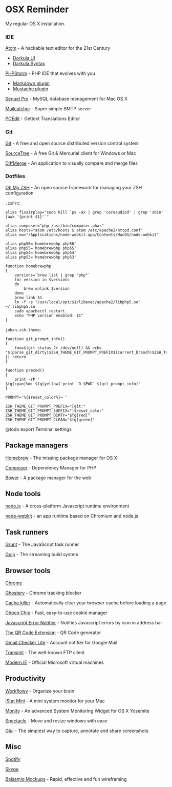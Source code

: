 # OSX Reminder

My regular OS X installation.

### IDE

[Atom](https://atom.io/) - A hackable text editor for the 21st Century

* [Darkula UI](https://atom.io/packages/darkula-ui)
* [Darkula Syntax](https://atom.io/packages/darkula-syntax)

[PHPStorm](https://www.jetbrains.com/phpstorm/download/) - PHP IDE that evolves with you

* [Markdown plugin](https://github.com/nicoulaj/idea-markdown)
* [Mustache plugin](https://github.com/dmarcotte/idea-handlebars)

[Sequel Pro](http://www.sequelpro.com/) - MySQL database management for Mac OS X

[Mailcatcher](http://mailcatcher.me/) - Super simple SMTP server

[POEdit](http://poedit.net/) - Gettext Translations Editor

### Git

[Git](http://git-scm.com/downloads) - A free and open source distributed version control system

[SourceTree](http://www.sourcetreeapp.com/) - A free Git & Mercurial client for Windows or Mac

[DiffMerge](https://sourcegear.com/diffmerge/downloads.php) - An application to visually compare and merge files

### Dotfiles

[Oh My ZSH](http://ohmyz.sh) - An open source framework for managing your ZSH configuration

`.zshrc`:

    alias fixairplay="sudo kill `ps -ax | grep 'coreaudiod' | grep 'sbin' |awk '{print $1}'`"

    alias composer="php /usr/bin/composer.phar"
    alias hosts="atom /etc/hosts & atom /etc/apache2/httpd.conf"
    alias nw="/Applications/node-webkit.app/Contents/MacOS/node-webkit"

    alias php56='homebrewphp php56'
    alias php55='homebrewphp php55'
    alias php54='homebrewphp php54'
    alias php53='homebrewphp php53'

    function homebrewphp
    {
        versions=`brew list | grep "php"`
        for version in $versions
        do
            brew unlink $version
        done
        brew link $1
        ln -f -s "/usr/local/opt/$1/libexec/apache2/libphp5.so" ~/.libphp5.so
        sudo apachectl restart
        echo "PHP version enabled: $1"
    }

`johan.zsh-theme`:

    function git_prompt_info()
    {
        foo=$(git status 2> /dev/null) && echo "$(parse_git_dirty)$ZSH_THEME_GIT_PROMPT_PREFIX$(current_branch)$ZSH_THEME_GIT_PROMPT_SUFFIX" || return
    }

    function precmd()
    {
        print -rP '
    $fg[cyan]%m: $fg[yellow]`print -D $PWD` $(git_prompt_info)'
    }

    PROMPT='%{$reset_color%}→ '

    ZSH_THEME_GIT_PROMPT_PREFIX="[git:"
    ZSH_THEME_GIT_PROMPT_SUFFIX="]$reset_color"
    ZSH_THEME_GIT_PROMPT_DIRTY="$fg[red]"
    ZSH_THEME_GIT_PROMPT_CLEAN="$fg[green]"

@todo export Terminal settings

## Package managers

[Homebrew](http://brew.sh/) - The missing package manager for OS X

[Composer](https://getcomposer.org/download/) - Dependency Manager for PHP

[Bower](http://bower.io/) - A package manager for the web

## Node tools

[node.js](http://nodejs.org/) - A cross-platform Javascript runtime environment

[node-webkit](https://github.com/rogerwang/node-webkit) - an app runtime based on Chromium and node.js

## Task runners

[Grunt](http://gruntjs.com/) - The JavaScript task runner

[Gulp](http://gulpjs.com/) - The streaming build system

## Browser tools

[Chrome](https://www.google.fr/chrome/browser/)

[Ghostery](https://www.ghostery.com/) - Chrome tracking blocker

[Cache killer](https://chrome.google.com/webstore/detail/cache-killer/jpfbieopdmepaolggioebjmedmclkbap) - Automatically clear your browser cache before loading a page

[Choco Chip](https://chrome.google.com/webstore/detail/chocochip-cookie-manager/cdllihdpcibkhhkidaicoeeiammjkokm) - Fast, easy-to-use cookie manager

[Javascript Error Notifier](https://chrome.google.com/webstore/detail/javascript-errors-notifie/jafmfknfnkoekkdocjiaipcnmkklaajd) - Notifies Javascript errors by icon in address bar

[The QR Code Extension](https://chrome.google.com/webstore/detail/the-qr-code-extension/oijdcdmnjjgnnhgljmhkjlablaejfeeb) - QR Code generator

[Gmail Checker Lite](https://chrome.google.com/webstore/detail/gmail-checker-lite/ehecgbjlfigjeeapplnmliblgpkjaeme) - Account notifier for Google Mail

[Transmit](http://panic.com/transmit/) - The well-known FTP client

[Modern.IE](https://www.modern.ie/fr-fr/virtualization-tools) - Official Microsoft virtual machines

## Productivity

[Workflowy](https://workflowy.com/) - Organize your brain

[iStat Mini](http://bjango.com/mac/istatmini/) - A mini system monitor for your Mac

[Monity](https://itunes.apple.com/app/monity/id915542151) - An advanced System Monitoring Widget for OS X Yosemite

[Spectacle](http://spectacleapp.com) - Move and resize windows with ease

[Glui](http://glui.me) - The simplest way to capture, annotate and share screenshots

## Misc

[Spotify](https://www.spotify.com/fr/)

[Skype](http://www.skype.com/)

[Balsamiq Mockups](https://balsamiq.com/) - Rapid, effective and fun wireframing